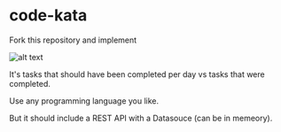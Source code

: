 # code-kata

Fork this repository and implement

![alt text](https://github.com/chaitanya81/code-kata/blob/master/barchart.png)

It's tasks that should have been completed per day vs tasks that were completed.

Use any programming language you like.

But it should include a REST API with a Datasouce (can be in memeory).
